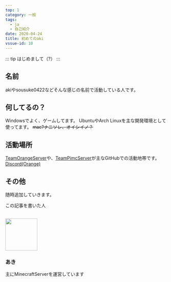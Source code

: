 ```yaml
---
top: 1
category: 一般
tags:
  - ja
  - 自己紹介
date: 2020-04-24
title: 初めてのaki
vssue-id: 10
---
```


<!-- markdownlint-disable MD033 -->

<!-- more -->

::: tip
はじめまして（?）
:::

<TOC />

## 名前

akiやsousuke0422などそんな感じの名前で活動している人です。

## 何してるの？

Windowsでよく、ゲームしてます。
UbuntuやArch Linuxを主な開発環境として使ってます。
~~mac?ナニソレ、オイシイノ？~~

## 活動場所

[TeamOrangeServer](https://github.com/TeamOrangeServer)や、[TeamPimcServer](https://github.com/TeamPimcServer)が主なGitHubでの活動地帯です。
[Discord(Orange)](https://discord.gg/3F4r97p)

## その他

随時追加していきます。

<div class="auther-grid">
  <article class="auther-side">
    <div class="auther-line">
        <div class="balloon1">
          <p>この記事を書いた人</p>
        </div>
        <br>
        <img
        class="auther-icon"
        src="https://repo.akarinext.org/assets/image/icon/aki-icon.png"
        width="100"
        height="100"
        />
          <h3>あき</h3>
    </div>
  </article>
  <section class="auther-main">
    <div class="auther-main">
      主にMinecraftServerを運営しています
    </div>
  </section>
</div>
